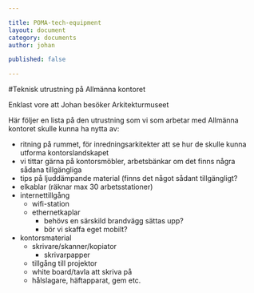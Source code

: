 ```yaml
---

title: POMA-tech-equipment  
layout: document  
category: documents   
author: johan

published: false

---
```


#Teknisk utrustning på Allmänna kontoret

Enklast vore att Johan besöker Arkitekturmuseet

Här följer en lista på den utrustning som vi som arbetar med Allmänna kontoret skulle kunna ha nytta av:
* ritning på rummet, för inredningsarkitekter att se hur de skulle kunna utforma kontorslandskapet
* vi tittar gärna på kontorsmöbler, arbetsbänkar om det finns några sådana tillgängliga
* tips på ljuddämpande material (finns det något sådant tillgängligt?
* elkablar (räknar max 30 arbetsstationer)
* internettillgång
	* wifi-station
	* ethernetkaplar
		* behövs en särskild brandvägg sättas upp? 
		* bör vi skaffa eget mobilt?
* kontorsmaterial
	* skrivare/skanner/kopiator
		* skrivarpapper
	* tillgång till projektor
	* white board/tavla att skriva på
	* hålslagare, häftapparat, gem etc.


 
 